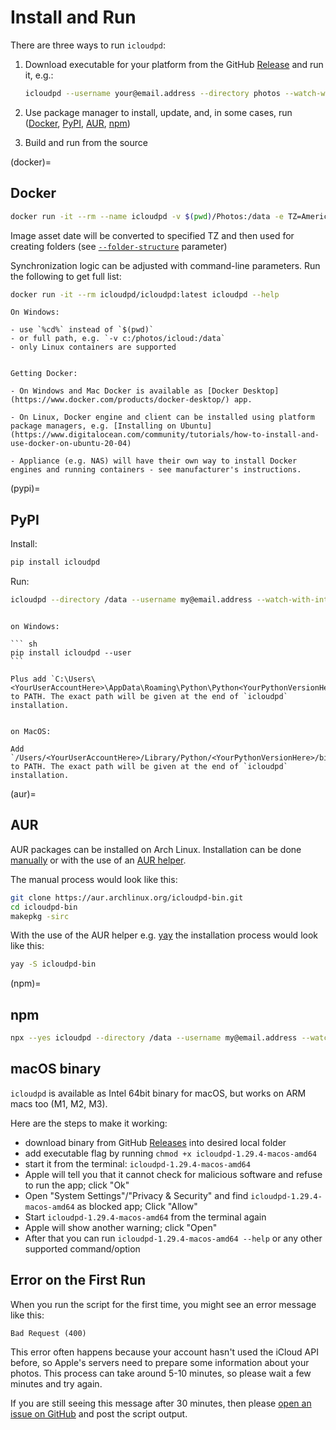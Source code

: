 # Install and Run

There are three ways to run `icloudpd`:
1. Download executable for your platform from the GitHub [Release](https://github.com/icloud-photos-downloader/icloud_photos_downloader/releases/tag/v1.29.4) and run it, e.g.:

    ```sh
    icloudpd --username your@email.address --directory photos --watch-with-interval 3600
    ```

1. Use package manager to install, update, and, in some cases, run ([Docker](#docker), [PyPI](#pypi), [AUR](#aur), [npm](#npm))
1. Build and run from the source

(docker)=
## Docker

```sh
docker run -it --rm --name icloudpd -v $(pwd)/Photos:/data -e TZ=America/Los_Angeles icloudpd/icloudpd:latest icloudpd --directory /data --username my@email.address --watch-with-interval 3600
```

Image asset date will be converted to specified TZ and then used for creating folders (see [`--folder-structure`](folder-structure-parameter) parameter)

Synchronization logic can be adjusted with command-line parameters. Run the following to get full list:
``` sh 
docker run -it --rm icloudpd/icloudpd:latest icloudpd --help
``` 

```{note}
On Windows:

- use `%cd%` instead of `$(pwd)`
- or full path, e.g. `-v c:/photos/icloud:/data`
- only Linux containers are supported
```

```{note} 

Getting Docker:

- On Windows and Mac Docker is available as [Docker Desktop](https://www.docker.com/products/docker-desktop/) app.

- On Linux, Docker engine and client can be installed using platform package managers, e.g. [Installing on Ubuntu](https://www.digitalocean.com/community/tutorials/how-to-install-and-use-docker-on-ubuntu-20-04)

- Appliance (e.g. NAS) will have their own way to install Docker engines and running containers - see manufacturer's instructions.
```

(pypi)=
## PyPI

Install:
``` sh
pip install icloudpd
```

Run:

``` sh
icloudpd --directory /data --username my@email.address --watch-with-interval 3600
```

````{note}

on Windows:

``` sh
pip install icloudpd --user
```

Plus add `C:\Users\<YourUserAccountHere>\AppData\Roaming\Python\Python<YourPythonVersionHere>\Scripts` to PATH. The exact path will be given at the end of `icloudpd` installation.
````

```{note}

on MacOS:

Add `/Users/<YourUserAccountHere>/Library/Python/<YourPythonVersionHere>/bin` to PATH. The exact path will be given at the end of `icloudpd` installation.
```

(aur)=
## AUR

AUR packages can be installed on Arch Linux. Installation can be done [manually](https://wiki.archlinux.org/title/Arch_User_Repository#Installing_and_upgrading_packages) or with the use of an [AUR helper](https://wiki.archlinux.org/title/AUR_helpers).

The manual process would look like this:

``` sh
git clone https://aur.archlinux.org/icloudpd-bin.git
cd icloudpd-bin
makepkg -sirc
```

With the use of the AUR helper e.g. [yay](https://github.com/Jguer/yay) the installation process would look like this:

``` sh
yay -S icloudpd-bin
```

(npm)=
## npm

``` sh
npx --yes icloudpd --directory /data --username my@email.address --watch-with-interval 3600
```

## macOS binary

`icloudpd` is available as Intel 64bit binary for macOS, but works on ARM macs too (M1, M2, M3).

Here are the steps to make it working:
- download binary from GitHub [Releases](https://github.com/icloud-photos-downloader/icloud_photos_downloader/releases) into desired local folder
- add executable flag by running `chmod +x icloudpd-1.29.4-macos-amd64`
- start it from the terminal: `icloudpd-1.29.4-macos-amd64`
- Apple will tell you that it cannot check for malicious software and refuse to run the app; click "Ok"
- Open "System Settings"/"Privacy & Security" and find `icloudpd-1.29.4-macos-amd64` as blocked app; Click "Allow"
- Start `icloudpd-1.29.4-macos-amd64` from the terminal again
- Apple will show another warning; click "Open"
- After that you can run `icloudpd-1.29.4-macos-amd64 --help` or any other supported command/option

## Error on the First Run

When you run the script for the first time, you might see an error message like this:

``` 
Bad Request (400)
```

This error often happens because your account hasn't used the iCloud API before, so Apple's servers need to prepare some information about your photos. This process can take around 5-10 minutes, so please wait a few minutes and try again.

If you are still seeing this message after 30 minutes, then please [open an issue on GitHub](https://github.com/icloud-photos-downloader/icloud_photos_downloader/issues/new) and post the script output.
